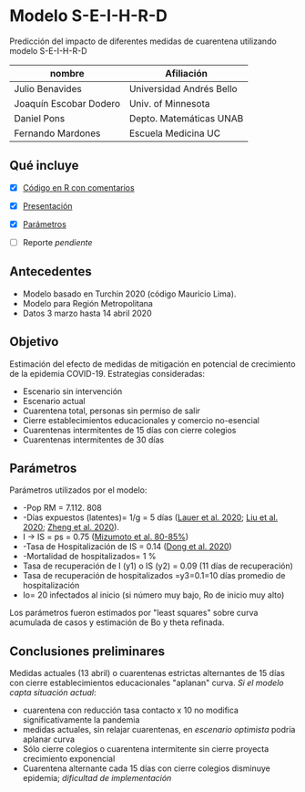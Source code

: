 
# Modelo S-E-I-H-R-D
Predicción del impacto de diferentes medidas de cuarentena utilizando modelo S-E-I-H-R-D

|nombre|Afiliación  |
|--|--|
|Julio Benavides|Universidad Andrés Bello|
|Joaquín Escobar Dodero|Univ. of Minnesota
|Daniel Pons|Depto. Matemáticas UNAB
|Fernando Mardones|Escuela Medicina UC
## Qué incluye

 - [x] [Código en R con comentarios](SEIHR_COVID_Chile/)

 - [x] [Presentación](presentaciones/)

 - [x] [Parámetros](parametros/)

 - [ ] Reporte *pendiente*


## Antecedentes
- Modelo basado en Turchin 2020 (código Mauricio Lima).
- Modelo para Región Metropolitana
- Datos 3 marzo hasta 14 abril 2020

## Objetivo
Estimación del efecto de medidas de mitigación en potencial de crecimiento de la epidemia COVID-19.
Estrategias consideradas:
 - Escenario sin intervención
 - Escenario actual
 - Cuarentena total, personas sin permiso de salir
 - Cierre establecimientos educacionales y comercio no-esencial
 - Cuarentenas intermitentes de 15 días con cierre colegios
 - Cuarentenas intermitentes de 30 días 

## Parámetros
Parámetros utilizados por el modelo:
 - -Pop RM = 7.112. 808
 - -Días expuestos (latentes)= 1/g = 5 días ([Lauer et al. 2020](https://annals.org/aim/fullarticle/2762808/incubation-period-coronavirus-disease-2019-covid-19-from-publicly-reported); [Liu et al. 2020](https://wellcomeopenresearch.org/articles/5-58); [Zheng et al. 2020](https://www.ijidonline.com/article/S1201-9712(20)30179-X/fulltext)). 
 - I -> IS = ps = 0.75  ([Mizumoto et al. 80-85%](https://www.eurosurveillance.org/content/10.2807/1560-7917.ES.2020.25.10.2000180))
 - -Tasa de Hospitalización de IS =  0.14 ([Dong et al. 2020](https://www.thelancet.com/journals/laninf/article/PIIS1473-3099(20)30120-1/fulltext)) 
 - -Mortalidad de hospitalizados= 1 %
 - Tasa de recuperación de I  (y1) o IS (y2) = 0.09 (11 días de recuperación)
 - Tasa de recuperación de hospitalizados =y3=0.1=10 días promedio de hospitalización
 - Io= 20 infectados al inicio (si número muy bajo, Ro de inicio muy alto)
 
 Los parámetros fueron estimados por "least squares" sobre curva acumulada de casos y estimación de Bo y theta refinada.

## Conclusiones preliminares
Medidas actuales (13 abril) o cuarentenas estrictas alternantes de 15 días con cierre establecimientos educacionales "aplanan" curva. 
*Si el modelo capta situación actual*:

 - cuarentena con reducción tasa contacto x 10 no modifica significativamente la pandemia
 - medidas actuales, sin relajar cuarentenas, en *escenario optimista* podría aplanar curva
 - Sólo cierre colegios o cuarentena intermitente sin cierre proyecta crecimiento exponencial
 - Cuarentena alternante cada 15 días con cierre colegios disminuye epidemia; *dificultad de implementación*

